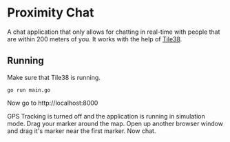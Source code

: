 # Proximity Chat

A chat application that only allows for chatting in real-time with people that 
are within 200 meters of you. It works with the help of
[Tile38](https://github.com/tidwall/tile38).

## Running

Make sure that Tile38 is running.

```
go run main.go
```

Now go to http://localhost:8000

GPS Tracking is turned off and the application is running in simulation mode.
Drag your marker around the map.
Open up another browser window and drag it's marker near the first marker.
Now chat.